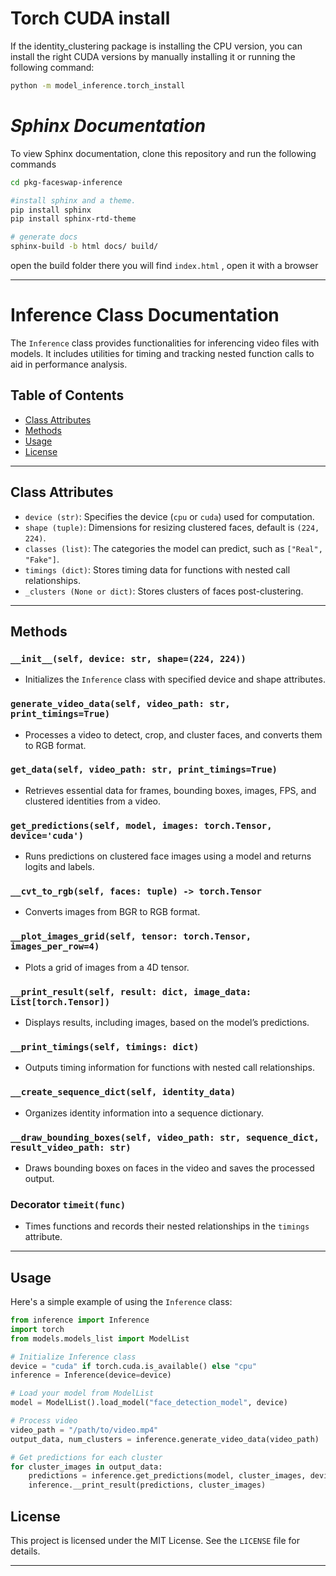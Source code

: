 # Torch CUDA install

If the identity_clustering package is installing the CPU version, you can install the right CUDA versions by manually installing it or running the following command:

``` bash
python -m model_inference.torch_install
```

# *Sphinx Documentation*

To view Sphinx documentation, clone this repository and run the following commands

``` bash
cd pkg-faceswap-inference

#install sphinx and a theme.
pip install sphinx
pip install sphinx-rtd-theme

# generate docs
sphinx-build -b html docs/ build/
```
open the build folder there you will  find `index.html` , open it with a browser

---


# Inference Class Documentation

The `Inference` class provides functionalities for inferencing video files with models. It includes utilities for timing and tracking nested function calls to aid in performance analysis.

## Table of Contents
- [Class Attributes](#class-attributes)
- [Methods](#methods)
- [Usage](#usage)
- [License](#license)

---

## Class Attributes
- `device (str)`: Specifies the device (`cpu` or `cuda`) used for computation.
- `shape (tuple)`: Dimensions for resizing clustered faces, default is `(224, 224)`.
- `classes (list)`: The categories the model can predict, such as `["Real", "Fake"]`.
- `timings (dict)`: Stores timing data for functions with nested call relationships.
- `_clusters (None or dict)`: Stores clusters of faces post-clustering.

---

## Methods

### `__init__(self, device: str, shape=(224, 224))`
- Initializes the `Inference` class with specified device and shape attributes.

### `generate_video_data(self, video_path: str, print_timings=True)`
- Processes a video to detect, crop, and cluster faces, and converts them to RGB format.

### `get_data(self, video_path: str, print_timings=True)`
- Retrieves essential data for frames, bounding boxes, images, FPS, and clustered identities from a video.

### `get_predictions(self, model, images: torch.Tensor, device='cuda')`
- Runs predictions on clustered face images using a model and returns logits and labels.

### `__cvt_to_rgb(self, faces: tuple) -> torch.Tensor`
- Converts images from BGR to RGB format.

### `__plot_images_grid(self, tensor: torch.Tensor, images_per_row=4)`
- Plots a grid of images from a 4D tensor.

### `__print_result(self, result: dict, image_data: List[torch.Tensor])`
- Displays results, including images, based on the model’s predictions.

### `__print_timings(self, timings: dict)`
- Outputs timing information for functions with nested call relationships.

### `__create_sequence_dict(self, identity_data)`
- Organizes identity information into a sequence dictionary.

### `__draw_bounding_boxes(self, video_path: str, sequence_dict, result_video_path: str)`
- Draws bounding boxes on faces in the video and saves the processed output.

### Decorator `timeit(func)`
- Times functions and records their nested relationships in the `timings` attribute.

---

## Usage

Here's a simple example of using the `Inference` class:

```python
from inference import Inference
import torch
from models.models_list import ModelList

# Initialize Inference class
device = "cuda" if torch.cuda.is_available() else "cpu"
inference = Inference(device=device)

# Load your model from ModelList
model = ModelList().load_model("face_detection_model", device)

# Process video
video_path = "/path/to/video.mp4"
output_data, num_clusters = inference.generate_video_data(video_path)

# Get predictions for each cluster
for cluster_images in output_data:
    predictions = inference.get_predictions(model, cluster_images, device)
    inference.__print_result(predictions, cluster_images)
```

## License
This project is licensed under the MIT License. See the `LICENSE` file for details.

---
